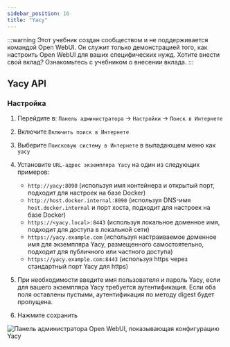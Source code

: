 ```yaml
---
sidebar_position: 16
title: "Yacy"
---
```


:::warning
Этот учебник создан сообществом и не поддерживается командой Open WebUI. Он служит только демонстрацией того, как настроить Open WebUI для ваших специфических нужд. Хотите внести свой вклад? Ознакомьтесь с учебником о внесении вклада.
:::

## Yacy API

### Настройка

1. Перейдите в: `Панель администратора` -> `Настройки` -> `Поиск в Интернете`
2. Включите `Включить поиск в Интернете`
3. Выберите `Поисковую систему в Интернете` в выпадающем меню как `yacy`
4. Установите `URL-адрес экземпляра Yacy` на один из следующих примеров:

    * `http://yacy:8090` (используя имя контейнера и открытый порт, подходит для настроек на базе Docker)
    * `http://host.docker.internal:8090` (используя DNS-имя `host.docker.internal` и порт хоста, подходит для настроек на базе Docker)
    * `https://<yacy.local>:8443` (используя локальное доменное имя, подходит для доступа в локальной сети)
    * `https://yacy.example.com` (используя настраиваемое доменное имя для экземпляра Yacy, размещенного самостоятельно, подходит для публичного или частного доступа)
    * `https://yacy.example.com:8443` (используя https через стандартный порт Yacy для https)

5. При необходимости введите имя пользователя и пароль Yacy, если для вашего экземпляра Yacy требуется аутентификация. Если оба поля оставлены пустыми, аутентификация по методу digest будет пропущена.
6. Нажмите сохранить

![Панель администратора Open WebUI, показывающая конфигурацию Yacy](/images/tutorial_yacy.png)
